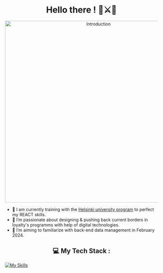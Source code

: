 <h1 align="center">Hello there ! 🥋⚔️🌌</h1>

<p align="center">
    <img width="600" src="https://github.com/devstackweb3/devstackweb3/assets/118926098/26d2024a-5f8b-4076-bc62-4275563fd3bd" alt="Introduction">
</p>

* 🔭 I am currently training with the [Helsinki university program](https://fullstackopen.com/en/part1/a_more_complex_state_debugging_react_apps) to perfect my REACT skills.
* 🌱 I’m passionate about designing & pushing back current borders in loyalty's programms with help of digital technologies.
* 📝 I’m aiming to familiarize with back-end data management in February 2024.

<h2 align="center">💻 My Tech Stack :</h2>

[![My Skills](https://skillicons.dev/icons?i=js,html,css,nextjs)](https://skillicons.dev)

